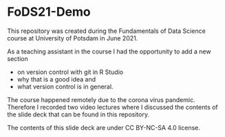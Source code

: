 # FoDS21-Demo

This repository was created during the Fundamentals of Data Science course at University of Potsdam in June 2021.

As a teaching assistant in the course I had the opportunity to add a new section

- on version control with git in R Studio
- why that is a good idea and
- what version control is in general.

The course happened remotely due to the corona virus pandemic. Therefore I recorded two video lectures where I discussed the contents of the slide deck that can be found in this repository.

The contents of this slide deck are under CC BY-NC-SA 4.0 license.
